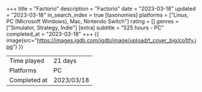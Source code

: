+++
title = "Factorio"
description = "Factorio"
date = "2023-03-18"
updated = "2023-03-18"
in_search_index = true
[taxonomies]
platforms = ["Linux, PC (Microsoft Windows), Mac, Nintendo Switch"]
rating = []
genres = ["Simulator, Strategy, Indie"]
[extra]
subtitle = "525 hours - PC"
completed_at = "2023-03-18"
+++
{{ image(src="https://images.igdb.com/igdb/image/upload/t_cover_big/co1tfy.jpg") }}

|              |            |
| ------------ | ---------- |
| Time played  | 21 days |
| Platforms    | PC |
| Completed at | 2023/03/18 |


